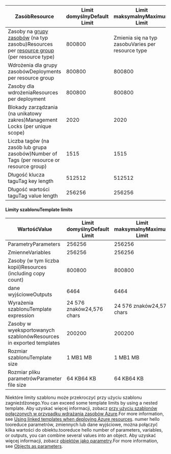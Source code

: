 | <span data-ttu-id="e7bd0-101">Zasób</span><span class="sxs-lookup"><span data-stu-id="e7bd0-101">Resource</span></span> | <span data-ttu-id="e7bd0-102">Limit domyślny</span><span class="sxs-lookup"><span data-stu-id="e7bd0-102">Default Limit</span></span> | <span data-ttu-id="e7bd0-103">Limit maksymalny</span><span class="sxs-lookup"><span data-stu-id="e7bd0-103">Maximum Limit</span></span> |
| --- | --- | --- |
| <span data-ttu-id="e7bd0-104">Zasoby na [grupy zasobów](../articles/azure-resource-manager/resource-group-overview.md#resource-groups) (na typ zasobu)</span><span class="sxs-lookup"><span data-stu-id="e7bd0-104">Resources per [resource group](../articles/azure-resource-manager/resource-group-overview.md#resource-groups) (per resource type)</span></span> |<span data-ttu-id="e7bd0-105">800</span><span class="sxs-lookup"><span data-stu-id="e7bd0-105">800</span></span> |<span data-ttu-id="e7bd0-106">Zmienia się na typ zasobu</span><span class="sxs-lookup"><span data-stu-id="e7bd0-106">Varies per resource type</span></span> |
| <span data-ttu-id="e7bd0-107">Wdrożenia dla grupy zasobów</span><span class="sxs-lookup"><span data-stu-id="e7bd0-107">Deployments per resource group</span></span> |<span data-ttu-id="e7bd0-108">800</span><span class="sxs-lookup"><span data-stu-id="e7bd0-108">800</span></span> |<span data-ttu-id="e7bd0-109">800</span><span class="sxs-lookup"><span data-stu-id="e7bd0-109">800</span></span> |
| <span data-ttu-id="e7bd0-110">Zasoby dla wdrożenia</span><span class="sxs-lookup"><span data-stu-id="e7bd0-110">Resources per deployment</span></span> |<span data-ttu-id="e7bd0-111">800</span><span class="sxs-lookup"><span data-stu-id="e7bd0-111">800</span></span> |<span data-ttu-id="e7bd0-112">800</span><span class="sxs-lookup"><span data-stu-id="e7bd0-112">800</span></span> |
| <span data-ttu-id="e7bd0-113">Blokady zarządzania (na unikatowy zakres)</span><span class="sxs-lookup"><span data-stu-id="e7bd0-113">Management Locks (per unique scope)</span></span> |<span data-ttu-id="e7bd0-114">20</span><span class="sxs-lookup"><span data-stu-id="e7bd0-114">20</span></span> |<span data-ttu-id="e7bd0-115">20</span><span class="sxs-lookup"><span data-stu-id="e7bd0-115">20</span></span> |
| <span data-ttu-id="e7bd0-116">Liczba tagów (na zasób lub grupa zasobów)</span><span class="sxs-lookup"><span data-stu-id="e7bd0-116">Number of Tags (per resource or resource group)</span></span> |<span data-ttu-id="e7bd0-117">15</span><span class="sxs-lookup"><span data-stu-id="e7bd0-117">15</span></span> |<span data-ttu-id="e7bd0-118">15</span><span class="sxs-lookup"><span data-stu-id="e7bd0-118">15</span></span> |
| <span data-ttu-id="e7bd0-119">Długość klucza tagu</span><span class="sxs-lookup"><span data-stu-id="e7bd0-119">Tag key length</span></span> |<span data-ttu-id="e7bd0-120">512</span><span class="sxs-lookup"><span data-stu-id="e7bd0-120">512</span></span> |<span data-ttu-id="e7bd0-121">512</span><span class="sxs-lookup"><span data-stu-id="e7bd0-121">512</span></span> |
| <span data-ttu-id="e7bd0-122">Długość wartości tagu</span><span class="sxs-lookup"><span data-stu-id="e7bd0-122">Tag value length</span></span> |<span data-ttu-id="e7bd0-123">256</span><span class="sxs-lookup"><span data-stu-id="e7bd0-123">256</span></span> |<span data-ttu-id="e7bd0-124">256</span><span class="sxs-lookup"><span data-stu-id="e7bd0-124">256</span></span> |


#### <a name="template-limits"></a><span data-ttu-id="e7bd0-125">Limity szablonu</span><span class="sxs-lookup"><span data-stu-id="e7bd0-125">Template limits</span></span>

| <span data-ttu-id="e7bd0-126">Wartość</span><span class="sxs-lookup"><span data-stu-id="e7bd0-126">Value</span></span> | <span data-ttu-id="e7bd0-127">Limit domyślny</span><span class="sxs-lookup"><span data-stu-id="e7bd0-127">Default Limit</span></span> | <span data-ttu-id="e7bd0-128">Limit maksymalny</span><span class="sxs-lookup"><span data-stu-id="e7bd0-128">Maximum Limit</span></span> |
| --- | --- | --- |
| <span data-ttu-id="e7bd0-129">Parametry</span><span class="sxs-lookup"><span data-stu-id="e7bd0-129">Parameters</span></span> |<span data-ttu-id="e7bd0-130">256</span><span class="sxs-lookup"><span data-stu-id="e7bd0-130">256</span></span> |<span data-ttu-id="e7bd0-131">256</span><span class="sxs-lookup"><span data-stu-id="e7bd0-131">256</span></span> |
| <span data-ttu-id="e7bd0-132">Zmienne</span><span class="sxs-lookup"><span data-stu-id="e7bd0-132">Variables</span></span> |<span data-ttu-id="e7bd0-133">256</span><span class="sxs-lookup"><span data-stu-id="e7bd0-133">256</span></span> |<span data-ttu-id="e7bd0-134">256</span><span class="sxs-lookup"><span data-stu-id="e7bd0-134">256</span></span> |
| <span data-ttu-id="e7bd0-135">Zasoby (w tym liczba kopii)</span><span class="sxs-lookup"><span data-stu-id="e7bd0-135">Resources (including copy count)</span></span> |<span data-ttu-id="e7bd0-136">800</span><span class="sxs-lookup"><span data-stu-id="e7bd0-136">800</span></span> |<span data-ttu-id="e7bd0-137">800</span><span class="sxs-lookup"><span data-stu-id="e7bd0-137">800</span></span> |
| <span data-ttu-id="e7bd0-138">dane wyjściowe</span><span class="sxs-lookup"><span data-stu-id="e7bd0-138">Outputs</span></span> |<span data-ttu-id="e7bd0-139">64</span><span class="sxs-lookup"><span data-stu-id="e7bd0-139">64</span></span> |<span data-ttu-id="e7bd0-140">64</span><span class="sxs-lookup"><span data-stu-id="e7bd0-140">64</span></span> |
| <span data-ttu-id="e7bd0-141">Wyrażenia szablonu</span><span class="sxs-lookup"><span data-stu-id="e7bd0-141">Template expression</span></span> |<span data-ttu-id="e7bd0-142">24 576 znaków</span><span class="sxs-lookup"><span data-stu-id="e7bd0-142">24,576 chars</span></span> |<span data-ttu-id="e7bd0-143">24 576 znaków</span><span class="sxs-lookup"><span data-stu-id="e7bd0-143">24,576 chars</span></span> |
| <span data-ttu-id="e7bd0-144">Zasoby w wyeksportowanych szablonów</span><span class="sxs-lookup"><span data-stu-id="e7bd0-144">Resources in exported templates</span></span> |<span data-ttu-id="e7bd0-145">200</span><span class="sxs-lookup"><span data-stu-id="e7bd0-145">200</span></span> |<span data-ttu-id="e7bd0-146">200</span><span class="sxs-lookup"><span data-stu-id="e7bd0-146">200</span></span> | 
| <span data-ttu-id="e7bd0-147">Rozmiar szablonu</span><span class="sxs-lookup"><span data-stu-id="e7bd0-147">Template size</span></span> |<span data-ttu-id="e7bd0-148">1 MB</span><span class="sxs-lookup"><span data-stu-id="e7bd0-148">1 MB</span></span> |<span data-ttu-id="e7bd0-149">1 MB</span><span class="sxs-lookup"><span data-stu-id="e7bd0-149">1 MB</span></span> |
| <span data-ttu-id="e7bd0-150">Rozmiar pliku parametrów</span><span class="sxs-lookup"><span data-stu-id="e7bd0-150">Parameter file size</span></span> |<span data-ttu-id="e7bd0-151">64 KB</span><span class="sxs-lookup"><span data-stu-id="e7bd0-151">64 KB</span></span> |<span data-ttu-id="e7bd0-152">64 KB</span><span class="sxs-lookup"><span data-stu-id="e7bd0-152">64 KB</span></span> |

<span data-ttu-id="e7bd0-153">Niektóre limity szablonu może przekroczyć przy użyciu szablonu zagnieżdżonego.</span><span class="sxs-lookup"><span data-stu-id="e7bd0-153">You can exceed some template limits by using a nested template.</span></span> <span data-ttu-id="e7bd0-154">Aby uzyskać więcej informacji, zobacz [przy użyciu szablonów połączonych w przypadku wdrażania zasobów Azure](../articles/azure-resource-manager/resource-group-linked-templates.md).</span><span class="sxs-lookup"><span data-stu-id="e7bd0-154">For more information, see [Using linked templates when deploying Azure resources](../articles/azure-resource-manager/resource-group-linked-templates.md).</span></span> <span data-ttu-id="e7bd0-155">numer hello tooreduce parametrów, zmiennych lub dane wyjściowe, można połączyć kilka wartości do obiektu.</span><span class="sxs-lookup"><span data-stu-id="e7bd0-155">tooreduce hello number of parameters, variables, or outputs, you can combine several values into an object.</span></span> <span data-ttu-id="e7bd0-156">Aby uzyskać więcej informacji, zobacz [obiektów jako parametry](../articles/azure-resource-manager/resource-manager-objects-as-parameters.md).</span><span class="sxs-lookup"><span data-stu-id="e7bd0-156">For more information, see [Objects as parameters](../articles/azure-resource-manager/resource-manager-objects-as-parameters.md).</span></span>
